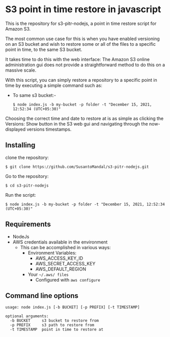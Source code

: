 # S3 point in time restore in javascript

This is the repository for s3-pitr-nodejs, a point in time restore script for Amazon S3.

The most common use case for this is when you have enabled versioning on an S3 bucket and wish to restore some or all of the files to a specific point in time, to the same S3 bucket.

It takes time to do this with the web interface: The Amazon S3 online administration gui does not provide a straightforward method to do this on a massive scale.

With this script, you can simply restore a repository to a specific point in time by executing a simple command such as:

* To same s3 bucket:-
	```
	$ node index.js -b my-bucket -p folder -t "December 15, 2021, 12:52:34 (UTC+05:30)"
	```
Choosing the correct time and date to restore at is as simple as clicking the Versions: Show button in the S3 web gui and navigating through the now-displayed versions timestamps.

## Installing

clone the repository:

```$ git clone https://github.com/SusantoMandal/s3-pitr-nodejs.git```

Go to the repository: 

```$ cd s3-pitr-nodejs```

Run the script:

```$ node index.js -b my-bucket -p folder -t "December 15, 2021, 12:52:34 (UTC+05:30)"```

## Requirements

  * NodeJs
  * AWS credentials available in the environment
	* This can be accomplished in various ways:
		* Environment Variables:
			* AWS_ACCESS_KEY_ID
			* AWS_SECRET_ACCESS_KEY
			* AWS_DEFAULT_REGION
		* Your `~/.aws/ files`
			* Configured with `aws configure`

## Command line options

```
usage: node index.js [-b BUCKET] [-p PREFIX] [-t TIMESTAMP]

optional arguments:
  -b BUCKET     s3 bucket to restore from
  -p PREFIX     s3 path to restore from                     
  -t TIMESTAMP  point in time to restore at
                        
```



